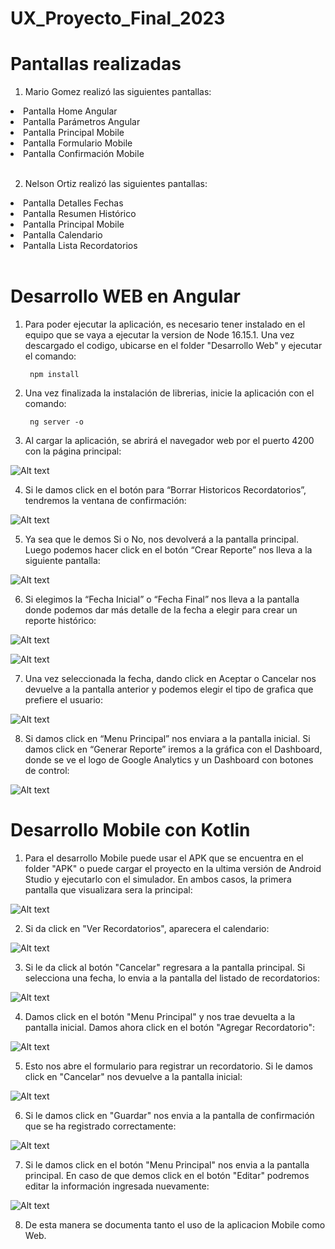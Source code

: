 # UX_Proyecto_Final_2023

# Pantallas realizadas

1. Mario Gomez realizó las siguientes pantallas:

<li>Pantalla Home Angular</li>
<li>Pantalla Parámetros Angular</li>
<li>Pantalla Principal Mobile</li>
<li>Pantalla Formulario Mobile</li>
<li>Pantalla Confirmación Mobile</li>

<br/>

2. Nelson Ortiz realizó las siguientes pantallas:

<li>Pantalla Detalles Fechas</li>
<li>Pantalla Resumen Histórico</li>
<li>Pantalla Principal Mobile</li>
<li>Pantalla Calendario</li>
<li>Pantalla Lista Recordatorios</li>

<br/>

# Desarrollo WEB en Angular

1. Para poder ejecutar la aplicación, es necesario tener instalado en el equipo que se vaya a ejecutar la version de Node 16.15.1. Una vez descargado el codigo, ubicarse en el folder "Desarrollo Web" y ejecutar el comando:

        npm install

2. Una vez finalizada la instalación de librerias, inicie la aplicación con el comando:

        ng server -o

3. Al cargar la aplicación, se abrirá el navegador web por el puerto 4200 con la página principal:

![Alt text](imagenes/home.jpg)

4. Si le damos click en el botón para “Borrar Historicos Recordatorios”, tendremos la ventana de confirmación:

![Alt text](imagenes/eliminar.jpg)

5. Ya sea que le demos Si o No, nos devolverá a la pantalla principal. Luego podemos hacer click en el botón “Crear Reporte” nos lleva a la siguiente pantalla:

![Alt text](imagenes/parametros.jpg)

6. Si elegimos la “Fecha Inicial” o “Fecha Final” nos lleva a la pantalla donde podemos dar más detalle de la fecha a elegir para crear un reporte histórico:

![Alt text](imagenes/detalles.jpg)

![Alt text](imagenes/calendario.jpg)

7. Una vez seleccionada la fecha, dando click en Aceptar o Cancelar nos devuelve a la pantalla anterior y podemos elegir el tipo de grafica que prefiere el usuario:

![Alt text](imagenes/histograma.jpg)

8. Si damos click en “Menu Principal” nos enviara a la pantalla inicial. Si damos click en “Generar Reporte” iremos a la gráfica con el Dashboard, donde se ve el logo de Google Analytics y un Dashboard con botones de control:

![Alt text](imagenes/reporte.jpg)

# Desarrollo Mobile con Kotlin

1. Para el desarrollo Mobile puede usar el APK que se encuentra en el folder "APK" o puede cargar el proyecto en la ultima versión de Android Studio y ejecutarlo con el simulador. En ambos casos, la primera pantalla que visualizara sera la principal:

![Alt text](imagenes/celular1.png)

2. Si da click en "Ver Recordatorios", aparecera el calendario:

![Alt text](imagenes/celular2.png)

3. Si le da click al botón "Cancelar" regresara a la pantalla principal. Si selecciona una fecha, lo envia a la pantalla del listado de recordatorios:

![Alt text](imagenes/celular3.png)

4. Damos click en el botón "Menu Principal" y nos trae devuelta a la pantalla inicial. Damos ahora click en el botón "Agregar Recordatorio": 

![Alt text](imagenes/celular1.png)

5. Esto nos abre el formulario para registrar un recordatorio. Si le damos click en "Cancelar" nos devuelve a la pantalla inicial:

![Alt text](imagenes/celular4.png)

6. Si le damos click en "Guardar" nos envia a la pantalla de confirmación que se ha registrado correctamente:

![Alt text](imagenes/celular5.png)

7. Si le damos click en el botón "Menu Principal" nos envia a la pantalla principal. En caso de que demos click en el botón "Editar" podremos editar la información ingresada nuevamente:

![Alt text](imagenes/celular6.png)

8. De esta manera se documenta tanto el uso de la aplicacion Mobile como Web.

